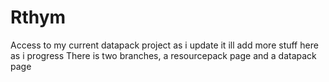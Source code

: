 # Rthym
Access to my current datapack project as i update it
ill add more stuff here as i progress
There is two branches, a resourcepack page and a datapack page
